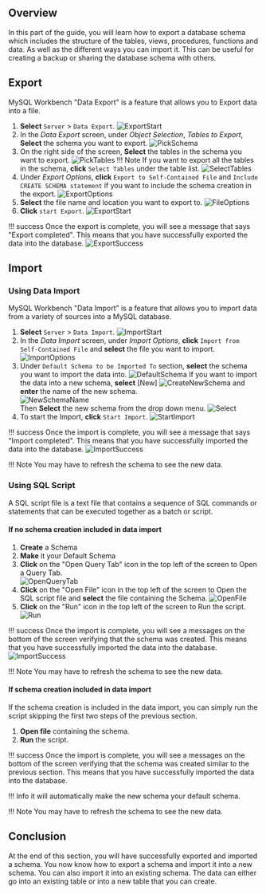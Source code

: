 ## Overview

In this part of the guide, you will learn how to export a database schema which includes the structure of the tables, views, procedures, functions and data. As well as the different ways you can import it. This can be useful for creating a backup or sharing the database schema with others.

## Export
MySQL Workbench "Data Export" is a feature that allows you to Export data into a file.

1. **Select** `Server` > `Data Export`.
![ExportStart](./images/schema/ExportStart.png)
2. In the *Data Export* screen, under *Object Selection*, *Tables to Export*, **Select** the schema you want to export.
![PickSchema](./images/schema/ExportPickSchema.png)
3. On the right side of the screen, **Select** the tables in the schema you want to export.
![PickTables](./images/schema/ExportPickTables.png)
!!! Note
    If you want to export all the tables in the schema, **click** `Select Tables` under the table list.
    ![SelectTables](./images/schema/ExportSelectAllTables.png)
4. Under *Export Options*, **click** `Export to Self-Contained File` and `Include CREATE SCHEMA statement` if you want to include the schema creation in the export.
![ExportOptions](./images/schema/ExportOptions.png)
5. **Select** the file name and location you want to export to.
![FileOptions](./images/schema/ExportDestination.png)
6. **Click** `start Export`.
![ExportStart](./images/schema/ExportStartExport.png)

!!! success
    Once the export is complete, you will see a message that says "Export completed". This means that you have successfully exported the data into the database.
    ![ExportSuccess](./images/ExportSuccess.png)

## Import

### Using Data Import
MySQL Workbench "Data Import" is a feature that allows you to import data from a variety of sources into a MySQL database.

1. **Select** `Server` > `Data Import`.
![ImportStart](./images/schema/ImportStart.png)
2. In the *Data Import* screen, under *Import Options*, **click** `Import from Self-Contained File` and **select** the file you want to import.
![ImportOptions](./images/schema/ImportOptions.png)
3. Under `Default Schema to be Imported To` section, **select** the schema you want to import the data into.
![DefaultSchema](./images/schema/ImportDestination.png)
If you want to import the data into a new schema, **select** [New]
![CreateNewSchema](./images/schema/ImportNewSchema.png)
and **enter** the name of the new schema. <br>
![NewSchemaName](./images/schema/ImportNewName.png) <br>
Then **Select** the new schema from the drop down menu.
![Select](./images/schema/ImportPickNew.png)
4. To start the Import, **click** `Start Import`.
![StartImport](./images/schema/ImportStartImport.png)

!!! success
    Once the import is complete, you will see a message that says "Import completed". This means that you have successfully imported the data into the database.
    ![ImportSuccess](./images/schema/ImportSuccess.png)

!!! Note
    You may have to refresh the schema to see the new data.

### Using SQL Script
A SQL script file is a text file that contains a sequence of SQL commands or statements that can be executed together as a batch or script.

#### If no schema creation included in data import

1. **Create** a Schema
2. **Make** it your Default Schema
3. **Click** on the "Open Query Tab" icon in the top left of the screen to Open a Query Tab. <br>
![OpenQueryTab](./images/schema/OpenTab.png)
4. **Click** on the "Open File" icon in the top left of the screen to Open the SQL script file and **select** the file containing the Schema.
![OpenFile](./images/schema/OpenFile.png)
5. **Click** on the "Run" icon in the top left of the screen to Run the script.
![Run](./images/schema/Run.png)

!!! success
    Once the import is complete, you will see a messages on the bottom of the screen verifying that the schema was created. This means that you have successfully imported the data into the database.
    ![ImportSuccess](./images/schema/SchemaCreationSuccess.png)

!!! Note
    You may have to refresh the schema to see the new data.

#### If schema creation included in data import

If the schema creation is included in the data import, you can simply run the script skipping the first two steps of the previous section.

1. **Open file** containing the schema.
2. **Run** the script.

!!! success
    Once the import is complete, you will see a messages on the bottom of the screen verifying that the schema was created similar to the previous section. This means that you have successfully imported the data into the database.

!!! Info
    it will automatically make the new schema your default schema.

!!! Note
    You may have to refresh the schema to see the new data.

## Conclusion

At the end of this section, you will have successfully exported and imported a schema. You now know how to export a schema and import it into a new schema. You can also import it into an existing schema. The data can either go into an existing table or into a new table that you can create.
